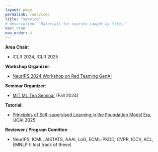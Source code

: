 ```yaml
---
layout: page
permalink: /service/
title: "service"
# description: "Materials for courses taught by Yifei."
nav: true
nav_order: 4
---
```


**Area Chair**: 
- ICLR 2024, ICLR 2025

**Workshop Organizer**:
-  [NeurIPS 2024 Workshop on Red Teaming GenAI](https://redteaming-gen-ai.github.io/)

**Seminar Organizer**:
- [MIT ML Tea Seminar](https://projects.csail.mit.edu/ml-tea/) (Fall 2024) 

**Tutorial**: 
- [Principles of Self-supervised Learning in the Foundation Model Era](https://sites.google.com/view/ijcai25-ssl), IJCAI 2025

**Reviewer / Program Comittee**: 
- NeurIPS, ICML, AISTATS, AAAI, LoG, ECML-PKDD, CVPR, ICCV, ACL, EMNLP (I lost track of these)
